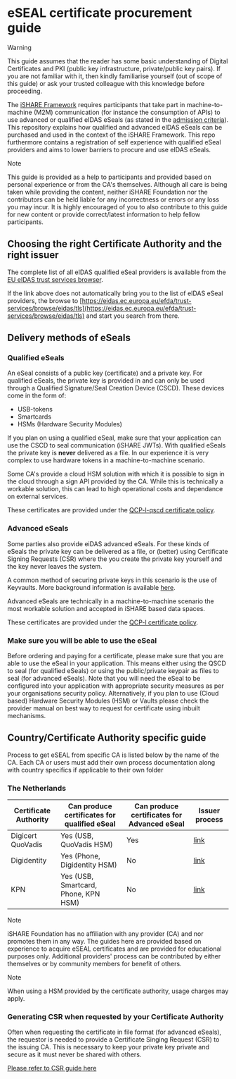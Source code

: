 # eSEAL certificate procurement guide

>[!WARNING]
>This guide assumes that the reader has some basic understanding of Digital Certificates and PKI (public key infrastructure, private/public key pairs). If you are not familiar with it, then kindly familiarise yourself (out of scope of this guide) or ask your trusted colleague with this knowledge before proceeding.

The [iSHARE Framework](https://framework.ishare.eu) requires participants that take part in machine-to-machine (M2M) communication (for instance the consumption of APIs) to use advanced or qualified eIDAS eSeals (as stated in the [admission criteria](https://framework.ishare.eu/detailed-descriptions/operational/operational-processes/admission#admission-admissioncriteria)). This repository explains how qualified and advanced eIDAS eSeals can be purchased and used in the context of the iSHARE Framework. This repo furthermore contains a registration of self experience with qualified eSeal providers and aims to lower barriers to procure and use eIDAS eSeals.

> [!NOTE]  
> This guide is provided as a help to participants and provided based on personal experience or from the CA's themselves. Although all care is being taken while providing the content, neither iSHARE Foundation nor the contributors can be held liable for any incorrectness or errors or any loss you may incur. It is highly encouraged of you to also contribute to this guide for new content or provide correct/latest information to help fellow participants.

## Choosing the right Certificate Authority and the right issuer

The complete list of all eIDAS qualified eSeal providers is available from the [EU eIDAS trust services browser](https://eidas.ec.europa.eu/efda/trust-services/browse/eidas/tls/search/type?step=3&searchCriteria=eyJzZXJ2aWNlU2NvcGUiOiJBTEwiLCJjb3VudHJ5Q29kZXMiOlsiQVQiLCJCRSIsIkJHIiwiSFIiLCJDWSIsIkNaIiwiREsiLCJFRSIsIkZJIiwiRlIiLCJERSIsIkVMIiwiSFUiLCJJUyIsIklFIiwiSVQiLCJMViIsIkxJIiwiTFQiLCJMVSIsIk1UIiwiTkwiLCJOTyIsIlBMIiwiUFQiLCJSTyIsIkVTIiwiU0siLCJTSSIsIlNFIiwiVUsiXSwic2VydmljZVR5cGVzIjpbIlFDZXJ0RVNlYWwiXX0%3D).

If the link above does not automatically bring you to the list of eIDAS eSeal providers, the browse to [https://eidas.ec.europa.eu/efda/trust-services/browse/eidas/tls](https://eidas.ec.europa.eu/efda/trust-services/browse/eidas/tls) and start you search from there.

## Delivery methods of eSeals

### Qualified eSeals

An eSeal consists of a public key (certificate) and a private key. For qualified eSeals, the private key is provided in and can only be used through a Qualified Signature/Seal Creation Device (CSCD). These devices come in the form of:

- USB-tokens
- Smartcards
- HSMs (Hardware Security Modules)

If you plan on using a qualified eSeal, make sure that your application can use the CSCD to seal communication (iSHARE JWTs). With qualified eSeals the private key is **never** delivered as a file. In our experience it is very complex to use hardware tokens in a machine-to-machine scenario.

Some CA's provide a cloud HSM solution with which it is possible to sign in the cloud through a sign API provided by the CA. While this is technically a workable solution, this can lead to high operational costs and dependance on external services.

These certificates are provided under the [QCP-l-qscd certificate policy](https://ec.europa.eu/digital-building-blocks/DSS/webapp-demo/apidocs/eu/europa/esig/dss/enumerations/CertificatePolicy.html).

### Advanced eSeals

Some parties also provide eiDAS advanced eSeals. For these kinds of eSeals the private key can be delivered as a file, or (better) using Certificate Signing Requests (CSR) where the you create the private key yourself and the key never leaves the system.

A common method of securing private keys in this scenario is the use of Keyvaults. More background information is available [here](https://trustbok.ishare.eu/apply-ishare/eseals-and-key-vaults).

Advanced eSeals are technically in a machine-to-machine scenario the most workable solution and accepted in iSHARE based data spaces.

These certificates are provided under the [QCP-l certificate policy](https://ec.europa.eu/digital-building-blocks/DSS/webapp-demo/apidocs/eu/europa/esig/dss/enumerations/CertificatePolicy.html).

### Make sure you will be able to use the eSeal

Before ordering and paying for a certificate, please make sure that you are able to use the eSeal in your application. This means either using the QSCD to seal (for qualified eSeals) or using the public/private keypair as files to seal (for advanced eSeals). Note that you will need the eSeal to be configured into your application with appropriate security measures as per your organisations security policy. Alternatively, if you plan to use (Cloud based) Hardware Security Modules (HSM) or Vaults please check the provider manual on best way to request for certificate using inbuilt mechanisms.

## Country/Certificate Authority specific guide

Process to get eSEAL from specific CA is listed below by the name of the CA. Each CA or users must add their own process documentation along with country specifics if applicable to their own folder

### The Netherlands

| Certificate Authority | Can produce certificates for qualified eSeal | Can produce certificates for Advanced eSeal | Issuer process                                |
|-----------------------|----------------------------------------------|---------------------------------------------|-----------------------------------------------|
| Digicert QuoVadis     | Yes (USB, QuoVadis HSM)                      | Yes                                         | [link](./quovadis/quovadis-eSEAL-NL.md)       |
| Digidentity           | Yes (Phone, Digidentity HSM)                 | No                                          | [link](./digidentity/digidentity-eSeal-NL.md) |
| KPN                   | Yes (USB, Smartcard, Phone, KPN HSM)         | No                                          | [link](./kpn/kpn-eSeal-NL.md)                 |

> [!NOTE]
> iSHARE Foundation has no affiliation with any provider (CA) and nor promotes them in any way. The guides here are provided based on experience to acquire eSEAL certificates and are provided for educational purposes only. Additional providers' process can be contributed by either themselves or by community members for benefit of others.

> [!NOTE]
> When using a HSM provided by the certificate authority, usage charges may apply.

### Generating CSR when requested by your Certificate Authority

Often when requesting the certificate in file format (for advanced eSeals), the requestor is needed to provide a Certificate Singing Request (CSR) to the issuing CA. This is necessary to keep your private key private and secure as it must never be shared with others.

[Please refer to CSR guide here](CSR.md)
